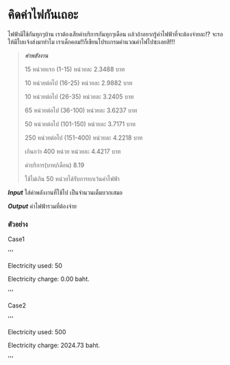 # คิดค่าไฟกันเถอะ #

ไฟฟ้ามีใช้กันทุกๆบ้าน เราต้องเสียค่าบริการกันทุกๆเดือน เเล้วถ้าอยากรู้ค่าไฟฟ้าที่จะต้องจ่ายละ!? จะรอให้มีใบเเจ้งส่งมาทำไม เราเด็กคอม!!ก็เขียนโปรเเกรมคำนวณค่าไฟไปซะเลยสิ!!!

> ***ค่าพลังงาน***
>
> 15 หน่วยเเรก (1-15)           หน่วยละ     2.3488 บาท
>
> 10 หน่วยต่อไป (16-25)         หน่วยละ     2.9882 บาท
>
> 10 หน่วยต่อไป (26-35)         หน่วยละ     3.2405 บาท
>
> 65 หน่วยต่อไป (36-100)        หน่วยละ     3.6237 บาท
>
> 50 หน่วยต่อไป (101-150)       หน่วยละ     3.7171 บาท
>
> 250 หน่วยต่อไป (151-400)      หน่วยละ     4.2218 บาท
>
> เกินกว่า 400 หน่วย              หน่วยละ     4.4217 บาท
>
> ค่าบริการ(บาท/เดือน)      8.19
>
> ใช้ไม่เกิน 50 หน่วยได้รับการยกเว้นค่าไฟฟ้า

***Input***
ใส่ค่าพลังงานที่ใช้ไป เป็นจำนวนเต็มบวกเสมอ

***Output***
ค่าไฟฟ้ารวมที่ต้องจ่าย

### ตัวอย่าง ###

Case1

'''

Electricity used: 50

Electricity charge: 0.00 baht. 

'''

Case2

'''

Electricity used: 500

Electricity charge: 2024.73 baht. 

'''
